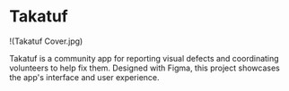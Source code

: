 # Takatuf

!(Takatuf Cover.jpg)

Takatuf is a community app for reporting visual defects and coordinating volunteers to help fix them. Designed with Figma, this project showcases the app's interface and user experience.
